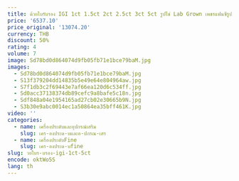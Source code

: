 ```yaml
---
title: ด้วยใบรับรอง IGI 1ct 1.5ct 2ct 2.5ct 3ct 5ct รูปไข่ Lab Grown เพชรแฟนซีรูปร่างเพชรขายส่ง
price: '6537.10'
price_original: '13074.20'
currency: THB
discount: 50%
rating: 4
volume: 7
image: Sd78bd0d864074d9fb05fb71e1bce79baM.jpg
images:
  - Sd78bd0d864074d9fb05fb71e1bce79baM.jpg
  - S13f379204dd14835b5e49e64e804964aw.jpg
  - S7f1db3c2f69443e7af66ea120d6c534ff.jpg
  - Sd0acc37138374db89cefc9a8bafe5c18n.jpg
  - Sdf848a04e1954165ad27cb02e30665b9N.jpg
  - S3b30e9abc0014ec1a50864ea35bff461K.jpg
video: ''
categories:
  - name: เครื่องประดับและอุปกรณ์เสริม
    slug: เคร-องประด-บและอ-ปกรณ-เสร
  - name: เครื่องประดับFine
    slug: เคร-องประด-บfine
slug: วยใบร-บรอง-igi-1ct-5ct
encode: oktWo5S
lang: th
---
```

  